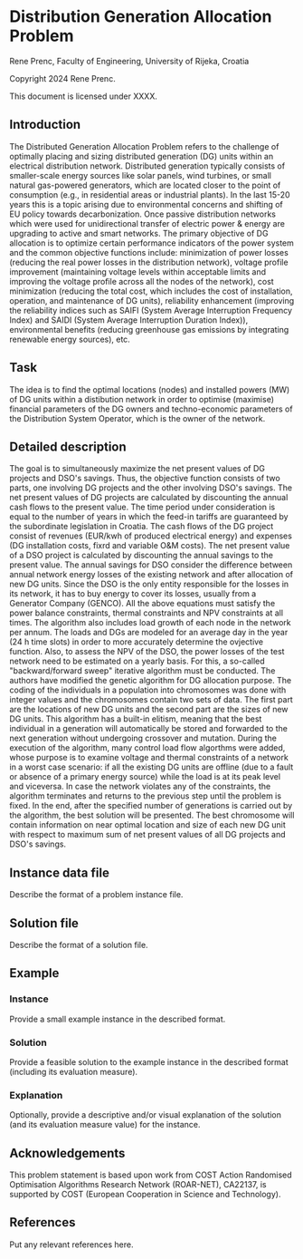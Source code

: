 <!--
SPDX-FileCopyrightText: 2024 Alexandre Jesus <me@adbjesus.com>

SPDX-License-Identifier: CC-BY-4.0
-->

<!-- Replace the comment above with your licence information for your problem
statement. Consider all copyright holders and contributors. -->

<!-- According to the copyright and licensing policy of ROAR-NET original
problem statements contributed to this repository shall be licensed under the
CC-BY-4.0 licence. In some cases CC-BY-SA-4.0 might be accepted, e.g., if the
problem is based upon an existing problem licensed under those terms. Please
provide a clear justification when opening the pull request if the problem is
not licensed under CC-BY-4.0 -->

<!-- Remove the section below before submitting -->

<!-- Remove the section above before submitting -->

# Distribution Generation Allocation Problem
Rene Prenc, Faculty of Engineering, University of Rijeka, Croatia 

<!-- Put two empty spaces at the end of each author line except the last for
proper formatting -->

Copyright 2024 Rene Prenc.

This document is licensed under XXXX.

<!-- Complete the above accordingly. Copyright and licensing information must be
consistent with the comment at the beggining of the markdown file -->

## Introduction

The Distributed Generation Allocation Problem refers to the challenge of optimally placing and sizing distributed generation (DG) units within an electrical distribution network. Distributed generation typically consists of smaller-scale energy sources like solar panels, wind turbines, or small natural gas-powered generators, which are located closer to the point of consumption (e.g., in residential areas or industrial plants). In the last 15-20 years this is a topic arising due to environmental concerns and shifting of EU policy towards decarbonization. Once passive distribution networks which were used for unidirectional transfer of electric power & energy are upgrading to active and smart networks. The primary objective of DG allocation is to optimize certain performance indicators of the power system and the common objective functions include: minimization of power losses (reducing the real power losses in the distribution network), voltage profile improvement (maintaining voltage levels within acceptable limits and improving the voltage profile across all the nodes of the network), cost minimization (reducing the total cost, which includes the cost of installation, operation, and maintenance of DG units), reliability enhancement (improving the reliability indices such as SAIFI (System Average Interruption Frequency Index) and SAIDI (System Average Interruption Duration Index)), environmental benefits (reducing greenhouse gas emissions by integrating renewable energy sources), etc.

## Task

The idea is to find the optimal locations (nodes) and installed powers (MW) of DG units within a distibution network in order to optimise (maximise) financial parameters of the DG owners and techno-economic parameters of the Distribution System Operator, which is the owner of the network.

## Detailed description

The goal is to simultaneously maximize the net present values of DG projects and DSO's savings. Thus, the objective function consists of two parts, one involving DG projects and the other involving DSO's savings. The net present values of DG projects are calculated by discounting the annual cash flows to the present value. The time period under consideration is equal to the number of years in which the feed-in tariffs  are guaranteed by the subordinate legislation in Croatia. The cash flows of the DG project consist of revenues (EUR/kwh of produced electrical energy) and expenses (DG installation costs, fixrd and variable O&M costs). The net present value of a DSO project is calculated by discounting the annual savings to the present value. The annual savings for DSO consider the difference between annual network energy losses of the existing network and after allocation of new DG units. Since the DSO is the only entity responsible for the losses in its network, it has to buy energy to cover its losses, usually from a Generator Company (GENCO). All the above equations must satisfy the power balance constraints, thermal constraints and NPV constraints at all times. The algorithm also includes load growth of each node in the network per annum. The loads and DGs are modeled for an average day in the year (24 h time slots) in order to more accurately determine the ovjective function. Also, to assess the NPV of the DSO, the power losses of the test network need to be estimated on a yearly basis. For this, a so-called "backward/forward sweep" iterative algorithm must be conducted. The authors have modified the genetic algorithm for DG allocation purpose. The coding of the individuals in a population into chromosomes was done with integer values and the chromosomes contain two sets of data. The first part are the locations of new DG units and the second part are the sizes of new DG units. This algorithm has a built-in elitism, meaning that the best individual in a generation will automatically be stored and forwarded to the next generation without undergoing crossover and mutation. During the execution of the algorithm, many control load flow algorthms were added, whose purpose is to examine voltage and thermal constraints of a network in a worst case scenario: if all the existing DG units are offline (due to a fault or absence of a primary energy source) while the load is at its peak level and viceversa. In case the network violates any of the constraints, the algorithm terminates and returns to the previous step until the problem is fixed. In the end, after the specified number of generations is carried out by the algorithm, the best solution will be presented. The best chromosome will contain information on near optimal location and size of each new DG unit with respect to maximum sum of net present values of all DG projects and DSO's savings.     


## Instance data file

Describe the format of a problem instance file.

## Solution file

Describe the format of a solution file.

## Example

### Instance

Provide a small example instance in the described format.

### Solution

Provide a feasible solution to the example instance in the described format
(including its evaluation measure).

### Explanation

Optionally, provide a descriptive and/or visual explanation of the solution (and
its evaluation measure value) for the instance.

## Acknowledgements

This problem statement is based upon work from COST Action Randomised
Optimisation Algorithms Research Network (ROAR-NET), CA22137, is supported by
COST (European Cooperation in Science and Technology).

<!-- Please keep the above acknowledgement. Add any other acknowledgements as
relevant. -->

## References

Put any relevant references here.
